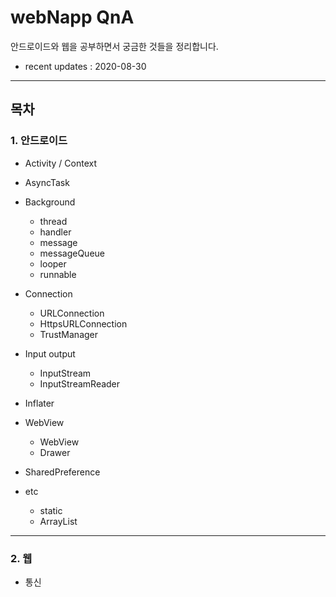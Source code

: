 # webNapp QnA

안드로이드와 웹을 공부하면서 궁금한 것들을 정리합니다.

- recent updates : 2020-08-30

---
## 목차

### 1. 안드로이드

  - Activity / Context

  - AsyncTask
 
  - Background
    * thread
    * handler
    * message
    * messageQueue
    * looper
    * runnable
  
  - Connection
    * URLConnection
    * HttpsURLConnection
    * TrustManager

  - Input output
    * InputStream 
    * InputStreamReader
    
  - Inflater
    
  - WebView
    * WebView 
    * Drawer

  - SharedPreference
    
  - etc
    * static 
    * ArrayList<HashMap>
    
    
--- 

### 2. 웹

  - 통신

